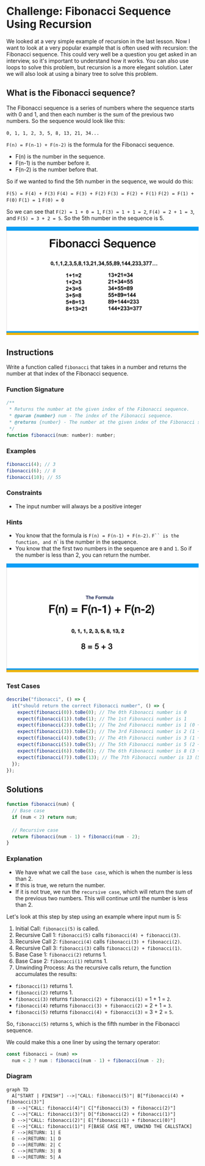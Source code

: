 # Challenge: Fibonacci Sequence Using Recursion

We looked at a very simple example of recursion in the last lesson. Now I want to look at a very popular example that is often used with recursion: the Fibonacci sequence. This could very well be a question you get asked in an interview, so it's important to understand how it works. You can also use loops to solve this problem, but recursion is a more elegant solution. Later we will also look at using a binary tree to solve this problem.

## What is the Fibonacci sequence?

The Fibonacci sequence is a series of numbers where the sequence starts with 0 and 1, and then each number is the sum of the previous two numbers. So the sequence would look like this:

`0, 1, 1, 2, 3, 5, 8, 13, 21, 34...`

`F(n) = F(n-1) + F(n-2)` is the formula for the Fibonacci sequence.

- F(n) is the number in the sequence.
- F(n-1) is the number before it.
- F(n-2) is the number before that.

So if we wanted to find the 5th number in the sequence, we would do this:

`F(5) = F(4) + F(3)`
`F(4) = F(3) + F(2)`
`F(3) = F(2) + F(1)`
`F(2) = F(1) + F(0)`
`F(1) = 1`
`F(0) = 0`

So we can see that `F(2) = 1 + 0 = 1`, `F(3) = 1 + 1 = 2`, `F(4) = 2 + 1 = 3`, and `F(5) = 3 + 2 = 5`. So the 5th number in the sequence is 5.

![](../../assets/04-04-01.png)

## Instructions

Write a function called `fibonacci` that takes in a number and returns the number at that index of the Fibonacci sequence.

### Function Signature

```js
/**
 * Returns the number at the given index of the Fibonacci sequence.
 * @param {number} num - The index of the Fibonacci sequence.
 * @returns {number} - The number at the given index of the Fibonacci sequence.
 */
function fibonacci(num: number): number;
```

### Examples

```js
fibonacci(4); // 3
fibonacci(6); // 8
fibonacci(10); // 55
```

### Constraints

- The input number will always be a positive integer

### Hints

- You know that the formula is `F(n) = F(n-1) + F(n-2)`. `F`` is the function, and `n` is the number in the sequence.
- You know that the first two numbers in the sequence are `0` and `1`. So if the number is less than 2, you can return the number.

![](../../assets/04-04-02.png)

### Test Cases

```js
describe("fibonacci", () => {
  it("should return the correct Fibonacci number", () => {
    expect(fibonacci(0)).toBe(0); // The 0th Fibonacci number is 0
    expect(fibonacci(1)).toBe(1); // The 1st Fibonacci number is 1
    expect(fibonacci(2)).toBe(1); // The 2nd Fibonacci number is 1 (0 + 1)
    expect(fibonacci(3)).toBe(2); // The 3rd Fibonacci number is 2 (1 + 1)
    expect(fibonacci(4)).toBe(3); // The 4th Fibonacci number is 3 (1 + 2)
    expect(fibonacci(5)).toBe(5); // The 5th Fibonacci number is 5 (2 + 3)
    expect(fibonacci(6)).toBe(8); // The 6th Fibonacci number is 8 (3 + 5)
    expect(fibonacci(7)).toBe(13); // The 7th Fibonacci number is 13 (5 + 8)
  });
});
```

## Solutions

```js
function fibonacci(num) {
  // Base case
  if (num < 2) return num;

  // Recursive case
  return fibonacci(num - 1) + fibonacci(num - 2);
}
```

### Explanation

- We have what we call the `base case`, which is when the number is less than 2.
- If this is true, we return the number.
- If it is not true, we run the `recursive case`, which will return the sum of the previous two numbers. This will continue until the number is less than 2.

Let's look at this step by step using an example where input num is 5:

1. Initial Call: `fibonacci(5)` is called.
2. Recursive Call 1: `fibonacci(5)` calls `fibonacci(4) + fibonacci(3)`.
3. Recursive Call 2: `fibonacci(4)` calls `fibonacci(3) + fibonacci(2)`.
4. Recursive Call 3: `fibonacci(3)` calls `fibonacci(2) + fibonacci(1)`.
5. Base Case 1: `fibonacci(2)` returns 1.
6. Base Case 2: `fibonacci(1)` returns 1.
7. Unwinding Process: As the recursive calls return, the function accumulates the results:

- `fibonacci(1)` returns 1.
- `fibonacci(2)` returns 1.
- `fibonacci(3)` returns `fibonacci(2) + fibonacci(1)` = 1 + 1 = `2`.
- `fibonacci(4)` returns `fibonacci(3) + fibonacci(2)` = 2 + 1 = `3`.
- `fibonacci(5)` returns `fibonacci(4) + fibonacci(3)` = 3 + 2 = `5`.

So, `fibonacci(5)` returns `5`, which is the fifth number in the Fibonacci sequence.

We could make this a one liner by using the ternary operator:

```js
const fibonacci = (num) =>
  num < 2 ? num : fibonacci(num - 1) + fibonacci(num - 2);
```

### Diagram

```mermaid
graph TD
  A["START | FINISH"] -->|"CALL: fibonacci(5)"| B["fibonacci(4) + fibonacci(3)"]
  B -->|"CALL: fibonacci(4)"| C["fibonacci(3) + fibonacci(2)"]
  C -->|"CALL: fibonacci(3)"| D["fibonacci(2) + fibonacci(1)"]
  D -->|"CALL: fibonacci(2)"| E["fibonacci(1) + fibonacci(0)"]
  E -->|"CALL: fibonacci(1)"| F[BASE CASE MET, UNWIND THE CALLSTACK]
  F -->|RETURN: 1| E
  E -->|RETURN: 1| D
  D -->|RETURN: 2| C
  C -->|RETURN: 3| B
  B -->|RETURN: 5| A
```
